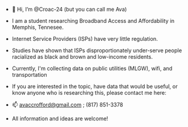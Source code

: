 - 🌱 Hi, I’m @Croac-24 (but you can call me Ava)
- I am a student researching Broadband Access and Affordability in Memphis, Tennesee. 
- Internet Service Providers (ISPs) have very little regulation. 
- Studies have shown that ISPs disproportionately under-serve people racialized as black and brown and low-income residents.
- Currently, I'm collecting data on public utilities (MLGW), wifi, and transportation
- If you are interested in the topic, have data that would be useful, or know anyone who is researching this, please contact me here:
- 📫 avaccrofford@gmail.com ; (817) 851-3378

- All information and ideas are welcome! 
